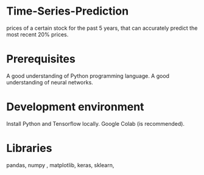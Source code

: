 # Time-Series-Prediction
 prices of a certain stock for the past 5 years, that can accurately predict the most recent 20% prices.
# Prerequisites
A good understanding of Python programming language.
A good understanding of neural networks.
# Development environment
Install Python and Tensorflow locally.
Google Colab (is recommended).
# Libraries
 pandas,
 numpy ,
 matplotlib,
keras,
sklearn,
